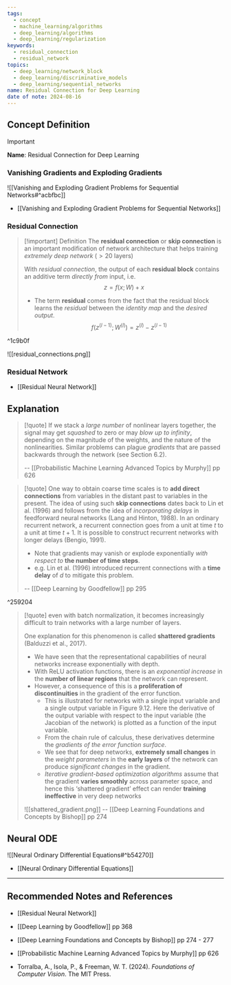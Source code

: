 ```yaml
---
tags:
  - concept
  - machine_learning/algorithms
  - deep_learning/algorithms
  - deep_learning/regularization
keywords:
  - residual_connection
  - residual_network
topics:
  - deep_learning/network_block
  - deep_learning/discriminative_models
  - deep_learning/sequential_networks
name: Residual Connection for Deep Learning
date of note: 2024-08-16
---
```


## Concept Definition

>[!important]
>**Name**: Residual Connection for Deep Learning

### Vanishing Gradients and Exploding Gradients

![[Vanishing and Exploding Gradient Problems for Sequential Networks#^acbfbc]]

- [[Vanishing and Exploding Gradient Problems for Sequential Networks]]

### Residual Connection

>[!important] Definition
>The **residual connection** or **skip connection** is an important modification of network architecture that helps training *extremely deep network* ($>20$ layers)
>
>With *residual connection*, the output of each **residual block** contains an additive term *directly from* input, i.e.
>$$
>z = f(x; W) + x
>$$
>- The term **residual** comes from the fact that the residual block learns the *residual* between the *identity map* and the *desired output*. $$f(z^{(l-1)}; W^{(l)}) = z^{(l)} - z^{(l-1)}$$


^1c9b0f

![[residual_connections.png]]

### Residual Network

- [[Residual Neural Network]]


## Explanation

>[!quote]
>If we stack a *large number* of nonlinear layers together, the signal may get *squashed* to zero or may *blow up to infinity*, depending on the magnitude of the weights, and the nature of the nonlinearities. Similar problems can plague *gradients* that are passed backwards through the network (see Section 6.2).
>
>-- [[Probabilistic Machine Learning Advanced Topics by Murphy]] pp 626

>[!quote]
>One way to obtain coarse time scales is to **add direct connections** from variables in the distant past to variables in the present. The idea of using such **skip connections** dates back to Lin et al. (1996) and follows from the idea of *incorporating delays* in feedforward neural networks (Lang and Hinton, 1988). In an ordinary recurrent network, a recurrent connection goes from a unit at time $t$ to a unit at time $t + 1$. It is possible to construct recurrent networks with longer delays (Bengio, 1991). 
>- Note that gradients may vanish or explode exponentially *with respect to* **the number of time steps**.
>- e.g. Lin et al. (1996) introduced recurrent connections with a **time delay** of $d$ to mitigate this problem.
>
>-- [[Deep Learning by Goodfellow]] pp 295

^259204

>[!quote]
>even with batch normalization, it becomes increasingly difficult to train networks with a large number of layers. 
>
>One explanation for this phenomenon is called **shattered gradients** (Balduzzi et al., 2017). 
>- We have seen that the representational capabilities of neural networks increase exponentially with depth. 
>- With ReLU activation functions, there is an *exponential increase* in the **number of linear regions** that the network can represent. 
>- However, a consequence of this is a **proliferation of discontinuities** in the gradient of the error function. 
>	- This is illustrated for networks with a single input variable and a single output variable in Figure 9.12. Here the derivative of the output variable with respect to the input variable (the Jacobian of the network) is plotted as a function of the input variable. 
>	- From the chain rule of calculus, these derivatives determine the *gradients of the error function surface*. 
>	- We see that for deep networks, **extremely small changes** in the *weight parameters* in the **early layers** of the network can produce *significant changes* in the gradient. 
>	- *Iterative gradient-based optimization algorithms* assume that the gradient **varies smoothly** across parameter space, and hence this ‘shattered gradient’ effect can render **training ineffective** in very deep networks
>
>![[shattered_gradient.png]]
>-- [[Deep Learning Foundations and Concepts by Bishop]]	 pp 274


## Neural ODE

![[Neural Ordinary Differential Equations#^b54270]]

- [[Neural Ordinary Differential Equations]]




-----------
##  Recommended Notes and References


- [[Residual Neural Network]]


- [[Deep Learning by Goodfellow]] pp 368
- [[Deep Learning Foundations and Concepts by Bishop]] pp 274 - 277
- [[Probabilistic Machine Learning Advanced Topics by Murphy]] pp 626
- Torralba, A., Isola, P., & Freeman, W. T. (2024). _Foundations of Computer Vision_. The MIT Press.